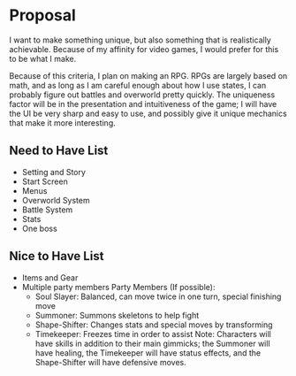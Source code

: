 # Proposal
I want to make something unique, but also something that is realistically achievable. Because of my affinity for video games, I would prefer for this to be what I make.

Because of this criteria, I plan on making an RPG. RPGs are largely based on math, and as long as I am careful enough about how I use states, I can probably figure out battles and overworld pretty quickly.
The uniqueness factor will be in the presentation and intuitiveness of the game; I will have the UI be very sharp and easy to use, and possibly give it unique mechanics that make it more interesting.


## Need to Have List
- Setting and Story
- Start Screen
- Menus
- Overworld System
- Battle System
- Stats
- One boss

## Nice to Have List
- Items and Gear
- Multiple party members
  Party Members (If possible):
  - Soul Slayer: Balanced, can move twice in one turn, special finishing move
  - Summoner: Summons skeletons to help fight
  - Shape-Shifter: Changes stats and special moves by transforming
  - Timekeeper: Freezes time in order to assist
  Note: Characters will have skills in addition to their main gimmicks; the Summoner will have healing, the Timekeeper will have status     effects, and the Shape-Shifter will have defensive moves.
